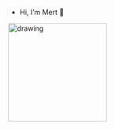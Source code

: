 - Hi, I’m Mert 👋 

<img src="https://knsb.dk/wp-content/uploads/linkedin-logo.png" alt="drawing" width="200">
<a href="https://www.linkedin.com/in/mert-kaim/"></a>
</img>


<!---
kaimmrt/kaimmrt is a ✨ special ✨ repository because its `README.md` (this file) appears on your GitHub profile.
You can click the Preview link to take a look at your changes.
--->
